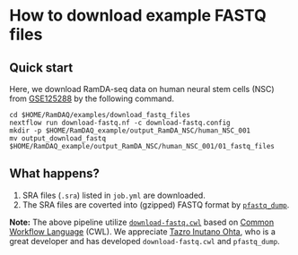 # How to download example FASTQ files

## Quick start

Here, we download RamDA-seq data on human neural stem cells (NSC) from [GSE125288](https://www.ncbi.nlm.nih.gov/geo/query/acc.cgi?acc=GSE125288) by the following command.

```
cd $HOME/RamDAQ/examples/download_fastq_files
nextflow run download-fastq.nf -c download-fastq.config
mkdir -p $HOME/RamDAQ_example/output_RamDA_NSC/human_NSC_001
mv output_download_fastq $HOME/RamDAQ_example/output_RamDA_NSC/human_NSC_001/01_fastq_files
```

## What happens?


1. SRA files (`.sra`) listed in `job.yml` are downloaded.
2. The SRA files are coverted into (gzipped) FASTQ format by [`pfastq_dump`](https://github.com/inutano/pfastq-dump).

**Note:** The above pipeline utilize [`download-fastq.cwl`](https://github.com/pitagora-network/pitagora-cwl/tree/master/workflows/download-fastq) based on [Common Workflow Language](https://www.commonwl.org/) (CWL). We appreciate [Tazro Inutano Ohta](https://github.com/inutano), who is a great developer and has developed `download-fastq.cwl` and `pfastq_dump`.
